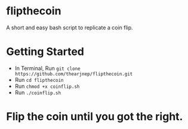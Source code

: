 # flipthecoin
A short and easy bash script to replicate a coin flip.
# Getting Started
* In Terminal, Run ```git clone https://github.com/thearjnep/flipthecoin.git```
* Run ```cd flipthecoin```
* Run ```chmod +x coinflip.sh```
* Run ```./coinflip.sh```
# Flip the coin until you got the right.
